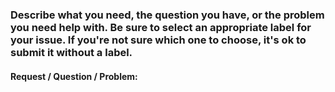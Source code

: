 <!-- If you have an operations or administrative issue, you're in the right place!

Issues include but are not limited to:
* Purchase requests
* Tech issues
* Facility and parking issues
* Training requests
* General questions
-->

### Describe what you need, the question you have, or the problem you need help with. Be sure to select an appropriate label for your issue. If you're not sure which one to choose, it's ok to submit it without a label.


#### Request / Question / Problem:
